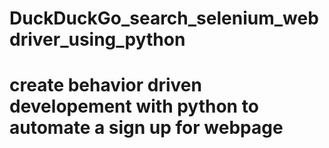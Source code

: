 # DuckDuckGo_search_selenium_webdriver_using_python
# create behavior driven developement with python to automate a sign up for webpage
